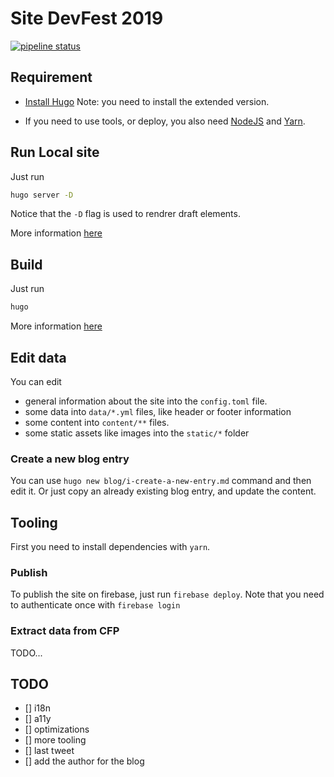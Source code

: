 # Site DevFest 2019

[![pipeline status](https://gitlab.com/devfest-toulouse/site-devfest-2019/badges/develop/pipeline.svg)](https://gitlab.com/devfest-toulouse/site-devfest-2019/commits/develop)

## Requirement

* [Install Hugo](https://gohugo.io/getting-started/installing/)
  Note: you need to install the extended version.

* If you need to use tools, or deploy, you also need [NodeJS](https://nodejs.org/en/) and [Yarn](https://yarnpkg.com/lang/en/docs/install).

## Run Local site

Just run

```bash
hugo server -D
```

Notice that the `-D` flag is used to rendrer draft elements.

More information [here](https://gohugo.io/commands/hugo_server/)

## Build

Just run

```bash
hugo
```

More information [here](https://gohugo.io/commands/hugo/)

## Edit data

You can edit

* general information about the site into the `config.toml` file.
* some data into `data/*.yml` files, like header or footer information
* some content into `content/**` files.
* some static assets like images into the `static/*` folder

### Create a new blog entry

You can use `hugo new blog/i-create-a-new-entry.md` command and then edit it.
Or just copy an already existing blog entry, and update the content.

## Tooling

First you need to install dependencies with `yarn`.

### Publish

To publish the site on firebase, just run `firebase deploy`.
Note that you need to authenticate once with `firebase login`

### Extract data from CFP

TODO...

## TODO

* [] i18n
* [] a11y
* [] optimizations
* [] more tooling
* [] last tweet
* [] add the author for the blog